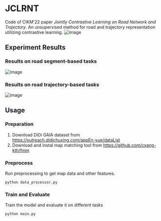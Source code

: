 # JCLRNT
Code of CIKM'22 paper *Jointly Contrastive Learning on Road Network and Trajectory*.
An unsupervised method for road and trajectory representation utilizing contrastive learning.
![image](https://github.com/mzy94/JCLRNT/blob/main/pics/model.png)

## Experiment Results
### Results on road segment-based tasks
![image](https://github.com/mzy94/JCLRNT/blob/main/pics/road_task.png)

### Results on road trajectory-based tasks
![image](https://github.com/mzy94/JCLRNT/blob/main/pics/traj_task.png)

## Usage
### Preparation
1. Download DiDi GAIA dataset from https://outreach.didichuxing.com/appEn-vue/dataList
2. Download and instal map matching tool from https://github.com/cyang-kth/fmm

### Preprocess
Run preprocessing to get map data and other features.
```
python data_processor.py
```
### Train and Evaluate
Train the model and evaluate it on different tasks
```
python main.py
```
